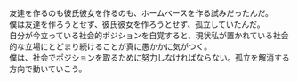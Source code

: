 友達を作るのも彼氏彼女を作るのも、ホームベースを作る試みだったんだ。<br>
僕は友達を作ろうとせず、彼氏彼女を作ろうとせず、孤立していたんだ。<br>
自分が今立っている社会的ポジションを自覚すると、現状私が置かれている社会的な立場にとどまり続けることが真に愚かかに気がつく。<br>
僕は、社会でポジションを取るために努力しなければならない。孤立を解消する方向で動いていこう。